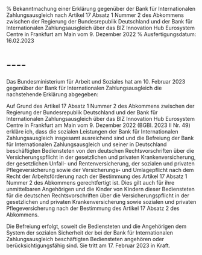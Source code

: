 % Bekanntmachung einer Erklärung gegenüber der Bank für Internationalen Zahlungsausgleich nach Artikel 17 Absatz 1 Nummer 2 des Abkommens zwischen der Regierung der Bundesrepublik Deutschland und der Bank für Internationalen Zahlungsausgleich über das BIZ Innovation Hub Eurosystem Centre in Frankfurt am Main vom 9. Dezember 2022
% Ausfertigungsdatum: 16.02.2023
 
# ----

Das Bundesministerium für Arbeit und Soziales hat am 10. Februar 2023 gegenüber der Bank für Internationalen Zahlungsausgleich die nachstehende Erklärung abgegeben:

Auf Grund des Artikel 17 Absatz 1 Nummer 2 des Abkommens zwischen der Regierung der Bundesrepublik Deutschland und der Bank für Internationalen Zahlungsausgleich über das BIZ Innovation Hub Eurosystem Centre in Frankfurt am Main vom 9. Dezember 2022 (BGBl. 2023 II Nr. 49) erkläre ich, dass die sozialen Leistungen der Bank für Internationalen Zahlungsausgleich insgesamt ausreichend sind und die Befreiung der Bank für Internationalen Zahlungsausgleich und seiner in Deutschland beschäftigten Bediensteten von den deutschen Rechtsvorschriften über die Versicherungspflicht in der gesetzlichen und privaten Krankenversicherung, der gesetzlichen Unfall- und Rentenversicherung, der sozialen und privaten Pflegeversicherung sowie der Versicherungs- und Umlagepflicht nach dem Recht der Arbeitsförderung nach der Bestimmung des Artikel 17 Absatz 1 Nummer 2 des Abkommens gerechtfertigt ist. Dies gilt auch für ihre unmittelbaren Angehörigen und die Kinder von Kindern dieser Bediensteten für die deutschen Rechtsvorschriften über die Versicherungspflicht in der gesetzlichen und privaten Krankenversicherung sowie sozialen und privaten Pflegeversicherung nach der Bestimmung des Artikel 17 Absatz 2 des Abkommens.

Die Befreiung erfolgt, soweit die Bediensteten und die Angehörigen dem System der sozialen Sicherheit der bei der Bank für Internationalen Zahlungsausgleich beschäftigten Bediensteten angehören oder berücksichtigungsfähig sind. Sie tritt am 17. Februar 2023 in Kraft.

